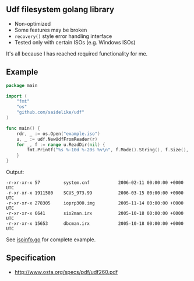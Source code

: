 ## Udf filesystem golang library

- Non-optimized
- Some features may be broken
- `recovery()` style error handling interface
- Tested only with certain ISOs (e.g. Windows ISOs)

It's all because I has reached required functionality for me.

## Example

```go
package main

import (
	"fmt"
	"os"
	"github.com/saidelike/udf"
)

func main() {
	rdr, _ := os.Open("example.iso")
	u, _ := udf.NewUdfFromReader(r)
	for _, f := range u.ReadDir(nil) {
		fmt.Printf("%s %-10d %-20s %v\n", f.Mode().String(), f.Size(), f.Name(), f.ModTime())
	}
}

```
Output:
```
-r-xr-xr-x 57         system.cnf           2006-02-11 00:00:00 +0000 UTC
-r-xr-xr-x 1911580    SCUS_973.99          2006-03-15 00:00:00 +0000 UTC
-r-xr-xr-x 278305     ioprp300.img         2005-11-14 00:00:00 +0000 UTC
-r-xr-xr-x 6641       sio2man.irx          2005-10-18 00:00:00 +0000 UTC
-r-xr-xr-x 15653      dbcman.irx           2005-10-18 00:00:00 +0000 UTC
```

See [isoinfo.go](isoinfo/isoinfo.go) for complete example.

## Specification

* http://www.osta.org/specs/pdf/udf260.pdf
